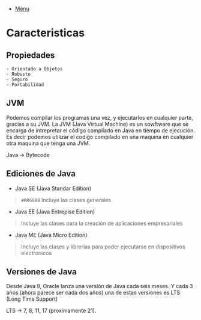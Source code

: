 - [Ménu](../README.md)

# Caracteristicas

## Propiedades

    - Orientado a Objetos
    - Robusto
    - Seguro
    - Portabilidad

## JVM

Podemos compilar los programas una vez, y ejecutarlos en cualquier parte, gracias a su JVM.
La JVM (Java Virtual Machine) es un sowftware que se encarga de intrepretar el código compilado en Java en tiempo de ejecución.
Es decir podemos utilizar el codigo compilado en una maquina en cualquier otra maquina que tenga una JVM.

Java -> Bytecode

## Ediciones de Java

- Java SE (Java Standar Edition)

> `#RRGGBB` Incluye las clases generales

- Java EE (Java Entrepise Edition)

> Incluye las clases para la creación de aplicaciones empresariales

- Java ME (Java Micro Edition)

> Incluye las clases y librerias para poder ejecutarse en dispositivos electronicos

## Versiones de Java

Desde Java 9, Oracle lanza una versión de Java cada seis meses. Y cada 3 años (ahora parece ser cada dos años) una de estas versiones es LTS (Long Time Support)

LTS ->  7, 8, 11, 17 (proximamente 21).
